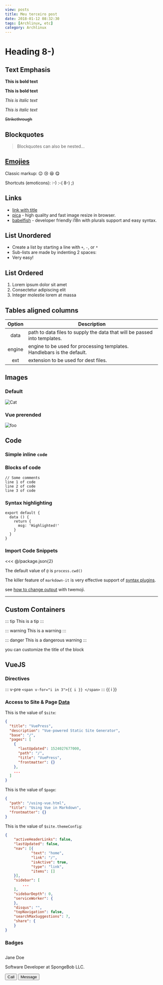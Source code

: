 ```yaml
---
view: posts
title: Meu terceiro post
date: 2018-01-12 08:32:30
tags: [Archlinux, etc]
category: Archlinux
---
```


# Heading 8-)

## Text Emphasis

**This is bold text**

__This is bold text__

*This is italic text*

_This is italic text_

~~Strikethrough~~

## Blockquotes

> Blockquotes can also be nested...

## [Emojies](https://github.com/markdown-it/markdown-it-emoji)

Classic markup: :wink: :cry: :laughing: :yum:

Shortcuts (emoticons): :-) :-( 8-) ;)

## Links

- [link with title](http://nodeca.github.io/pica/demo/ "title text!")
- [pica](https://nodeca.github.io/pica/demo/) - high quality and fast image
  resize in browser.
- [babelfish](https://github.com/nodeca/babelfish/) - developer friendly
  i18n with plurals support and easy syntax.

## List Unordered

+ Create a list by starting a line with `+`, `-`, or `*`
+ Sub-lists are made by indenting 2 spaces:
+ Very easy!

## List Ordered

1. Lorem ipsum dolor sit amet
2. Consectetur adipiscing elit
3. Integer molestie lorem at massa

## Tables aligned columns

| Option | Description |
|:------:| -----------|
| data   | path to data files to supply the data that will be passed into templates. |
| engine | engine to be used for processing templates. Handlebars is the default. |
| ext    | extension to be used for dest files. |

## Images
### Default
![Cat](https://cataas.com/cat)

### Vue prerended
<img :src="$withBase('/images/Avatar.png')" alt="foo">

## Code

### Simple inline `code`

### Blocks of code

    // Some comments
    line 1 of code
    line 2 of code
    line 3 of code

### Syntax highlighting

``` js{4}
export default {
  data () {
    return {
      msg: 'Highlighted!'
    }
  }
}
```

### Import Code Snippets
<<< @/package.json{2}

The default value of `@` is `process.cwd()`

The killer feature of `markdown-it` is very effective support of
[syntax plugins](https://www.npmjs.org/browse/keyword/markdown-it-plugin).

see [how to change output](https://github.com/markdown-it/markdown-it-emoji#change-output) with twemoji.

---

## Custom Containers

::: tip
This is a tip
:::

::: warning
This is a warning
:::

::: danger
This is a dangerous warning
:::

you can customize the title of the block

## VueJS

### Directives
::: v-pre
`<span v-for="i in 3">{{ i }} </span>`
:::
<span v-for="i in 3">{{ i }} </span>

### Access to Site & Page [Data](https://vuepress.vuejs.org/guide/custom-themes.html#site-and-page-metadata)

This is the value of `$site`:

``` json
{
  "title": "VuePress",
  "description": "Vue-powered Static Site Generator",
  "base": "/",
  "pages": [
    {
      "lastUpdated": 1524027677000,
      "path": "/",
      "title": "VuePress",
      "frontmatter": {}
    },
    ...
  ]
}
```

This is the value of `$page`:
``` json
{
  "path": "/using-vue.html",
  "title": "Using Vue in Markdown",
  "frontmatter": {}
}
```

This is the value of `$site.themeConfig`:
``` json
{
    "activeHeaderLinks": false,
    "lastUpdated": false,
    "nav": [{
            "text": "home",
            "link": "/",
            "isActive": true,
            "type": "link",
            "items": []
    }],
    "sidebar": [
        ...
    ],
    "sidebarDepth": 0,
    "serviceWorker": {
    },
    "disqus": "",
    "topNavigation": false,
    "searchMaxSuggestions": 7,
    "share": {
    }
}
```

### Badges

<Badge text="beta" type="warn"/>
<Badge text="0.10.1+"/>

<div class=" container mx-auto py-10">
    <div class="border m-6 rounded-lg  bg-white mx-auto max-w-sm shadow-lg rounded-lg overflow-hidden">
        <div class="sm:flex sm:items-center px-6 py-4">
            <img class="block h-16 sm:h-24 rounded-full mx-auto mb-4 sm:mb-0 sm:mr-4 sm:ml-0" src="https://api.adorable.io/avatars/196/abott@adorable.png" alt="">
            <div class="text-center sm:text-left sm:flex-grow">
                <div class="mb-4">
                    <p class="text-xl leading-tight">Jane Doe</p>
                    <p class="text-sm leading-tight text-grey-dark">Software Developer at SpongeBob LLC.</p>
                </div>
                <div class="flex flex-wrap">
                    <button class=" text-xs font-semibold rounded-full px-4 py-1 mx-3  leading-normal bg-white border border-blue text-blue hover:bg-blue hover:text-white">Call</button>
                    <button class="  text-xs font-semibold rounded-full px-4 py-1 leading-normal bg-white border border-purple text-purple hover:bg-purple hover:text-white">Message</button>
                </div>
            </div>
         </div>
    </div>
</div>

